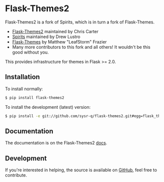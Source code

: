 # Flask-Themes2

[docs]: https://flask-themes2.readthedocs.io/en/latest/
[GitHub]: https://github.com/sysr-q/flask-themes2

Flask-Themes2 is a fork of Spirits, which is in turn a fork of Flask-Themes.

- [Flask-Themes2](https://github.com/sysr-q/flask-themes2) maintained by Chris Carter
- [Spirits](https://github.com/drewlustro/spirits) maintained by Drew Lustro
- [Flask-Themes](https://bitbucket.org/leafstorm/flask-themes) by Matthew "LeafStorm" Frazier
- Many more contributors to this fork and all others! It wouldn't be this good without you.

This provides infrastructure for themes in Flask >= 2.0.


## Installation

To install normally:
```sh
$ pip install flask-themes2
```

To install the development (latest) version:
```sh
$ pip install -e git://github.com/sysr-q/flask-themes2.git#egg=flask_themes2-dev
```

## Documentation

The documentation is on the Flask-Themes2 [docs].

## Development

If you're interested in helping, the source is available on [GitHub], feel free to contribute.
